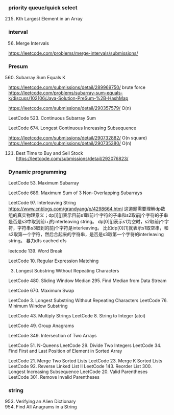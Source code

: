 ### priority queue/quick select 

215. Kth Largest Element in an Array 

### interval

56. Merge Intervals 

https://leetcode.com/problems/merge-intervals/submissions/  

### Presum

560. Subarray Sum Equals K     

https://leetcode.com/submissions/detail/289969750/  brute force 
https://leetcode.com/problems/subarray-sum-equals-k/discuss/102106/Java-Solution-PreSum-%2B-HashMap 

https://leetcode.com/submissions/detail/290357579/   O(n)

LeetCode 523. Continuous Subarray Sum 

LeetCode 674. Longest Continuous Increasing Subsequence 

https://leetcode.com/submissions/detail/290732882/  O(n square)
https://leetcode.com/submissions/detail/290735380/   O(n)

121. Best Time to Buy and Sell Stock 
https://leetcode.com/submissions/detail/292076823/ 

### Dynamic programming

LeetCode 53. Maximum Subarray 

LeetCode 689. Maximum Sum of 3 Non-Overlapping Subarrays 

LeetCode 97. Interleaving String 
https://www.cnblogs.com/grandyang/p/4298664.html 
这道题需要理解dp数组的真实物理意义；dp[i][j]表示目前s1取前i个字符的子串和s2取前j个字符的子串是否是s3中取到前i+j的interleaving string。
dp[0][j]表示s1为空时，s2取前j个字符，字符串s3取到的前j个字符是interleaving。
比如dp[0][1]就表示s1取空串，和s2取第一个字符，然后合起来的字符串，是否是s3取第一个字符的interleaving string。
暴力dfs
cached dfs

leetcode 139. Word Break  

LeetCode 10. Regular Expression Matching 

3. Longest Substring Without Repeating Characters


LeetCode 480. Sliding Window Median 
295. Find Median from Data Stream 

LeetCode 670. Maximum Swap 

LeetCode 3. Longest Substring Without Repeating Characters 
LeetCode 76. Minimum Window Substring 

LeetCode 43. Multiply Strings 
LeetCode 8. String to Integer (atoi)

LeetCode 49. Group Anagrams 

LeetCode 349. Intersection of Two Arrays 


LeetCode 51. N-Queens 
LeetCode 29. Divide Two Integers 
LeetCode 34. Find First and Last Position of Element in Sorted Array 

LeetCode 21. Merge Two Sorted Lists 
LeetCode 23. Merge K Sorted Lists 
LeetCode 92. Reverse Linked List II 
LeetCode 143. Reorder List 
300. Longest Increasing Subsequence 
LeetCode 20. Valid Parentheses 
LeetCode 301. Remove Invalid Parentheses 


### string
953. Verifying an Alien Dictionary
438. Find All Anagrams in a String
